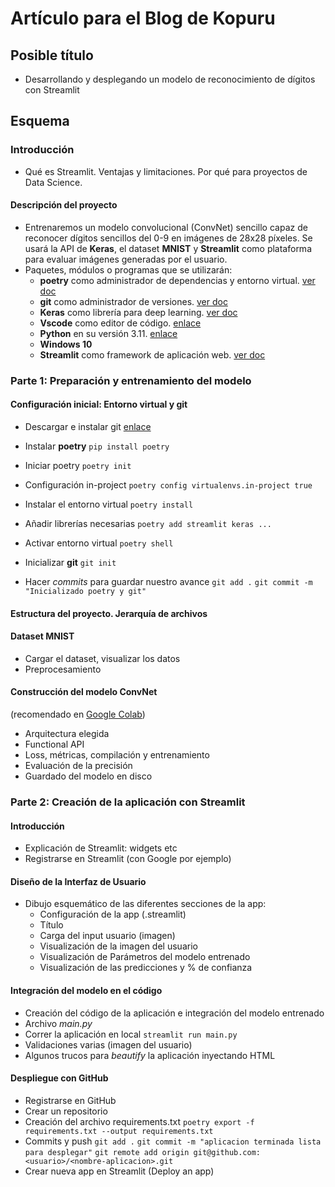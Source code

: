 # Artículo para el Blog de Kopuru

## Posible título
- Desarrollando y desplegando un modelo de reconocimiento de dígitos con Streamlit

## Esquema

### Introducción
- Qué es Streamlit. Ventajas y limitaciones. Por qué para proyectos de Data Science.

#### Descripción del proyecto
- Entrenaremos un modelo convolucional (ConvNet) sencillo capaz de reconocer dígitos sencillos del 0-9 en imágenes de 28x28 píxeles. Se usará la API de **Keras**, el dataset **MNIST** y **Streamlit** como plataforma para evaluar imágenes generadas por el usuario.
- Paquetes, módulos o programas que se utilizarán:
    - **poetry** como administrador de dependencias y entorno virtual. [ver doc](https://python-poetry.org/docs/basic-usage/)
    - **git** como administrador de versiones. [ver doc](https://git-scm.com/docs)
    - **Keras** como librería para deep learning. [ver doc](https://keras.io/about/)
    - **Vscode** como editor de código. [enlace](https://code.visualstudio.com/)
    - **Python** en su versión 3.11. [enlace](https://www.python.org/downloads/)
    - **Windows 10**
    - **Streamlit** como framework de aplicación web. [ver doc](https://docs.streamlit.io/)

### Parte 1: Preparación y entrenamiento del modelo

#### Configuración inicial: Entorno virtual y git
- Descargar e instalar git [enlace](https://git-scm.com/book/en/v2/Getting-Started-Installing-Git)
- Instalar **poetry**
    `pip install poetry`
- Iniciar poetry
    `poetry init`
- Configuración in-project
    `poetry config virtualenvs.in-project true`
- Instalar el entorno virtual
    `poetry install`
- Añadir librerías necesarias
    `poetry add streamlit keras ...`
- Activar entorno virtual
    `poetry shell`

- Inicializar **git**
    `git init`
- Hacer *commits* para guardar nuestro avance
    `git add .`
    `git commit -m "Inicializado poetry y git"`

#### Estructura del proyecto. Jerarquía de archivos

#### Dataset MNIST 
- Cargar el dataset, visualizar los datos
- Preprocesamiento

#### Construcción del modelo ConvNet 
(recomendado en [Google Colab](https://colab.research.google.com/?hl=es))
- Arquitectura elegida
- Functional API
- Loss, métricas, compilación y entrenamiento
- Evaluación de la precisión
- Guardado del modelo en disco

### Parte 2: Creación de la aplicación con Streamlit

#### Introducción
- Explicación de Streamlit: widgets etc
- Registrarse en Streamlit (con Google por ejemplo)

#### Diseño de la Interfaz de Usuario
- Dibujo esquemático de las diferentes secciones de la app:
    - Configuración de la app (.streamlit)
    - Título
    - Carga del input usuario (imagen)
    - Visualización de la imagen del usuario
    - Visualización de Parámetros del modelo entrenado
    - Visualización de las predicciones y % de confianza

#### Integración del modelo en el código
- Creación del código de la aplicación e integración del modelo entrenado
- Archivo *main.py*
- Correr la aplicación en local
    `streamlit run main.py`
- Validaciones varias (imagen del usuario)
- Algunos trucos para *beautify* la aplicación inyectando HTML

#### Despliegue con GitHub
- Registrarse en GitHub
- Crear un repositorio
- Creación del archivo requirements.txt
    `poetry export -f requirements.txt --output requirements.txt`
- Commits y push
    `git add .`
    `git commit -m "aplicacion terminada lista para desplegar"`
    `git remote add origin git@github.com:<usuario>/<nombre-aplicacion>.git`
- Crear nueva app en Streamlit (Deploy an app)






